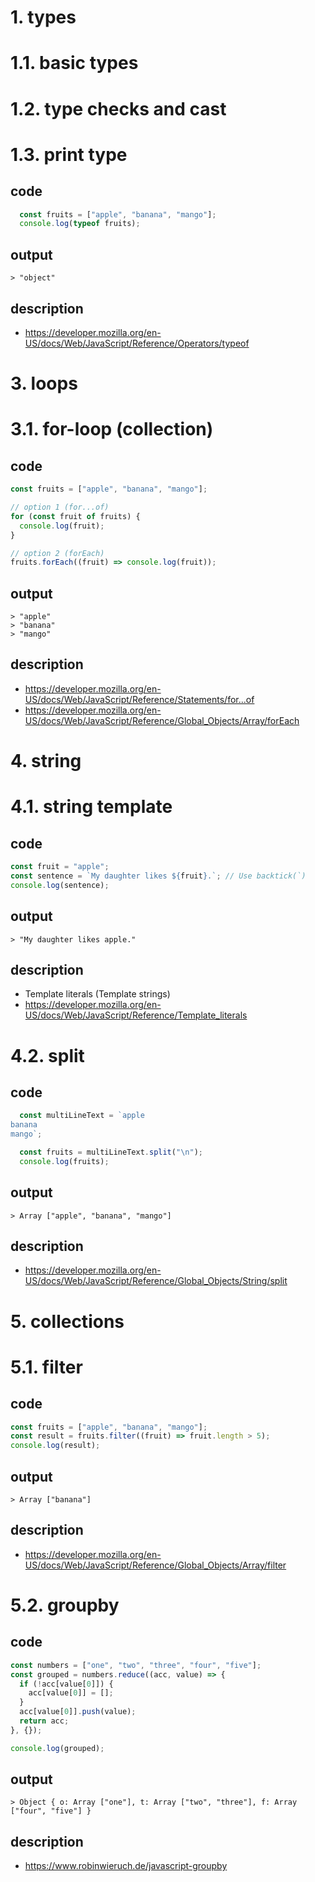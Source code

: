 # 1. types

# 1.1. basic types

# 1.2. type checks and cast

# 1.3. print type
## code
```javascript
  const fruits = ["apple", "banana", "mango"];
  console.log(typeof fruits);
```
## output
```
> "object"
```

## description
- https://developer.mozilla.org/en-US/docs/Web/JavaScript/Reference/Operators/typeof




# 3. loops

# 3.1. for-loop (collection)
## code
```javascript
const fruits = ["apple", "banana", "mango"];

// option 1 (for...of)
for (const fruit of fruits) {
  console.log(fruit);
}

// option 2 (forEach)
fruits.forEach((fruit) => console.log(fruit));
```
## output
```
> "apple"
> "banana"
> "mango"
```

## description
- https://developer.mozilla.org/en-US/docs/Web/JavaScript/Reference/Statements/for...of
- https://developer.mozilla.org/en-US/docs/Web/JavaScript/Reference/Global_Objects/Array/forEach

# 4. string

# 4.1. string template

## code
```javascript
const fruit = "apple";
const sentence = `My daughter likes ${fruit}.`; // Use backtick(`)
console.log(sentence);
```
## output
```
> "My daughter likes apple."
```

## description
- Template literals (Template strings)
- https://developer.mozilla.org/en-US/docs/Web/JavaScript/Reference/Template_literals

# 4.2. split

## code
```javascript
  const multiLineText = `apple
banana
mango`;

  const fruits = multiLineText.split("\n");
  console.log(fruits);
```

## output
```
> Array ["apple", "banana", "mango"]
```

## description
- https://developer.mozilla.org/en-US/docs/Web/JavaScript/Reference/Global_Objects/String/split

# 5. collections

# 5.1. filter
## code
```javascript
const fruits = ["apple", "banana", "mango"];
const result = fruits.filter((fruit) => fruit.length > 5);
console.log(result);
```

## output
```
> Array ["banana"]
```
## description
- https://developer.mozilla.org/en-US/docs/Web/JavaScript/Reference/Global_Objects/Array/filter

# 5.2. groupby
## code
```javascript
const numbers = ["one", "two", "three", "four", "five"];
const grouped = numbers.reduce((acc, value) => {
  if (!acc[value[0]]) {
    acc[value[0]] = [];
  }
  acc[value[0]].push(value);
  return acc;
}, {});

console.log(grouped);
```

## output
```
> Object { o: Array ["one"], t: Array ["two", "three"], f: Array ["four", "five"] }
```

## description
- https://www.robinwieruch.de/javascript-groupby

